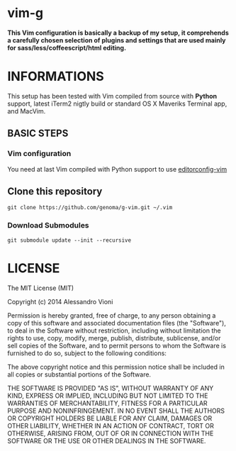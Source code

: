 vim-g
=====

**This Vim configuration is basically a backup of my setup, it comprehends a carefully chosen selection of plugins and settings that are used mainly for sass/less/coffeescript/html editing.**

# INFORMATIONS

This setup has been tested with Vim compiled from source with **Python** support, latest iTerm2 nigtly build  or standard OS X Maveriks Terminal app, and MacVim.

## BASIC STEPS

### Vim configuration

You need at last Vim compiled with Python support to use [editorconfig-vim](https://github.com/editorconfig/editorconfig-vim)

## Clone this repository

`git clone https://github.com/genoma/g-vim.git ~/.vim`

### Download Submodules

`git submodule update --init --recursive`

# LICENSE
The MIT License (MIT)

Copyright (c) 2014 Alessandro Vioni

Permission is hereby granted, free of charge, to any person obtaining a copy of
this software and associated documentation files (the "Software"), to deal in
the Software without restriction, including without limitation the rights to
use, copy, modify, merge, publish, distribute, sublicense, and/or sell copies of
the Software, and to permit persons to whom the Software is furnished to do so,
subject to the following conditions:

The above copyright notice and this permission notice shall be included in all
copies or substantial portions of the Software.

THE SOFTWARE IS PROVIDED "AS IS", WITHOUT WARRANTY OF ANY KIND, EXPRESS OR
IMPLIED, INCLUDING BUT NOT LIMITED TO THE WARRANTIES OF MERCHANTABILITY, FITNESS
FOR A PARTICULAR PURPOSE AND NONINFRINGEMENT. IN NO EVENT SHALL THE AUTHORS OR
COPYRIGHT HOLDERS BE LIABLE FOR ANY CLAIM, DAMAGES OR OTHER LIABILITY, WHETHER
IN AN ACTION OF CONTRACT, TORT OR OTHERWISE, ARISING FROM, OUT OF OR IN
CONNECTION WITH THE SOFTWARE OR THE USE OR OTHER DEALINGS IN THE SOFTWARE.
